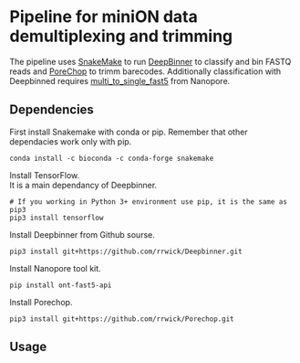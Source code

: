 
Pipeline for miniON data demultiplexing and trimming
====================================================

The pipeline uses [SnakeMake](https://snakemake.readthedocs.io/en/stable/index.html) to run [DeepBinner](https://github.com/rrwick/Deepbinner) to classify and bin FASTQ reads and [PoreChop](https://github.com/rrwick/Porechop) to trimm barecodes. Additionally classification with Deepbinned requires [multi_to_single_fast5](https://github.com/nanoporetech/ont_fast5_api) from Nanopore.  

## Dependencies

First install Snakemake with conda or pip. Remember that other dependacies work only with pip.

```
conda install -c bioconda -c conda-forge snakemake
```

Install TensorFlow.  
It is a main dependancy of Deepbinner.
```
# If you working in Python 3+ environment use pip, it is the same as pip3
pip3 install tensorflow
```
Install Deepbinner from Github sourse.
```
pip3 install git+https://github.com/rrwick/Deepbinner.git
```

Install Nanopore tool kit.
```
pip install ont-fast5-api
```

Install Porechop.
```
pip3 install git+https://github.com/rrwick/Porechop.git
```

## Usage



